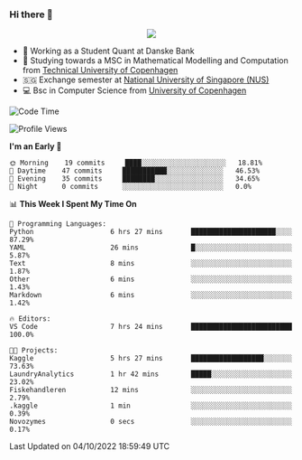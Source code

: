 ### Hi there 👋

<p align="center">
  <img src="https://media4.giphy.com/media/3ohzdKy5Z8TChSDuiA/giphy.gif?cid=ecf05e47r69cojk56gup9q8mep9liy48s94dn2uxsfh6fv39&rid=giphy.gif&ct=g" />
</p>

* 🏦 Working as a Student Quant at Danske Bank
* 🧮 Studying towards a MSC in Mathematical Modelling and Computation from [Technical University of Copenhagen](https://www.dtu.dk)
* 🇸🇬 Exchange semester at [National University of Singapore (NUS)](https://www.nus.edu.sg)
* 💻 Bsc in Computer Science from [University of Copenhagen](https://www.ku.dk/english/)


<!--START_SECTION:waka-->
![Code Time](http://img.shields.io/badge/Code%20Time-7%20hrs%2042%20mins-blue)

![Profile Views](http://img.shields.io/badge/Profile%20Views-16-blue)

**I'm an Early 🐤** 

```text
🌞 Morning    19 commits     ████░░░░░░░░░░░░░░░░░░░░░   18.81% 
🌆 Daytime    47 commits     ███████████░░░░░░░░░░░░░░   46.53% 
🌃 Evening    35 commits     ████████░░░░░░░░░░░░░░░░░   34.65% 
🌙 Night      0 commits      ░░░░░░░░░░░░░░░░░░░░░░░░░   0.0%

```


📊 **This Week I Spent My Time On** 

```text
💬 Programming Languages: 
Python                   6 hrs 27 mins       █████████████████████░░░░   87.29% 
YAML                     26 mins             █░░░░░░░░░░░░░░░░░░░░░░░░   5.87% 
Text                     8 mins              ░░░░░░░░░░░░░░░░░░░░░░░░░   1.87% 
Other                    6 mins              ░░░░░░░░░░░░░░░░░░░░░░░░░   1.43% 
Markdown                 6 mins              ░░░░░░░░░░░░░░░░░░░░░░░░░   1.42%

🔥 Editors: 
VS Code                  7 hrs 24 mins       █████████████████████████   100.0%

🐱‍💻 Projects: 
Kaggle                   5 hrs 27 mins       ██████████████████░░░░░░░   73.63% 
LaundryAnalytics         1 hr 42 mins        █████░░░░░░░░░░░░░░░░░░░░   23.02% 
Fiskehandleren           12 mins             ░░░░░░░░░░░░░░░░░░░░░░░░░   2.79% 
.kaggle                  1 min               ░░░░░░░░░░░░░░░░░░░░░░░░░   0.39% 
Novozymes                0 secs              ░░░░░░░░░░░░░░░░░░░░░░░░░   0.17%

```


 Last Updated on 04/10/2022 18:59:49 UTC
<!--END_SECTION:waka-->
